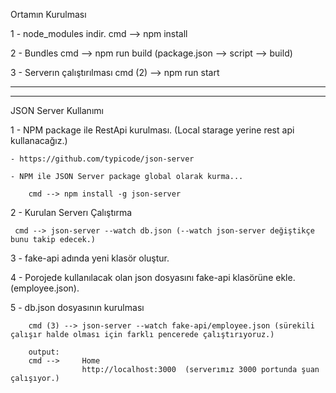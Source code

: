 Ortamın Kurulması

1 - node_modules indir.
    cmd --> npm install 

2 - Bundles
    cmd --> npm run build (package.json --> script --> build)

3 - Serverın çalıştırılması
    cmd (2) --> npm run start

--------------------------------------------------------------------------
--------------------------------------------------------------------------

JSON Server Kullanımı

1 - NPM package ile RestApi kurulması. (Local starage yerine rest api kullanacağız.)

    - https://github.com/typicode/json-server

    - NPM ile JSON Server package global olarak kurma...

        cmd --> npm install -g json-server

2 - Kurulan Serverı Çalıştırma

     cmd --> json-server --watch db.json (--watch json-server değiştikçe bunu takip edecek.)

3 - fake-api adında yeni klasör oluştur.

4 - Porojede kullanılacak olan json dosyasını fake-api klasörüne ekle. (employee.json).

5 - db.json dosyasının kurulması 

        cmd (3) --> json-server --watch fake-api/employee.json (sürekili çalışır halde olması için farklı pencerede çalıştırıyoruz.)

        output:
        cmd -->     Home
                    http://localhost:3000  (serverımız 3000 portunda şuan çalışıyor.)


